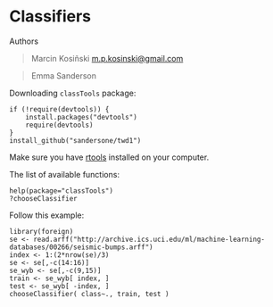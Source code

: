 Classifiers
===========
Authors
> Marcin Kosiñski m.p.kosinski@gmail.com

> Emma Sanderson


Downloading `classTools` package:
```{Ruby}
if (!require(devtools)) {
    install.packages("devtools")
    require(devtools)
}
install_github("sandersone/twd1")
```


Make sure you have [rtools](http://cran.r-project.org/bin/windows/Rtools/) installed on your computer.

The list of available functions:
```{Ruby}
help(package="classTools")
?chooseClassifier
```

Follow this example:
```{Ruby}
library(foreign)
se <- read.arff("http://archive.ics.uci.edu/ml/machine-learning-databases/00266/seismic-bumps.arff")
index <- 1:(2*nrow(se)/3)
se <- se[,-c(14:16)]
se_wyb <- se[,-c(9,15)]
train <- se_wyb[ index, ]
test <- se_wyb[ -index, ]
chooseClassifier( class~., train, test )
```
